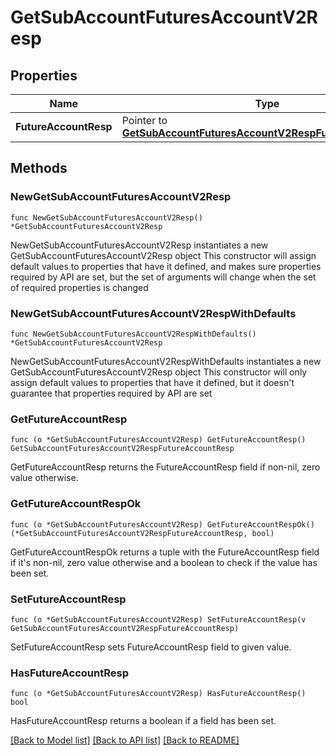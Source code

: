 # GetSubAccountFuturesAccountV2Resp

## Properties

Name | Type | Description | Notes
------------ | ------------- | ------------- | -------------
**FutureAccountResp** | Pointer to [**GetSubAccountFuturesAccountV2RespFutureAccountResp**](GetSubAccountFuturesAccountV2RespFutureAccountResp.md) |  | [optional] 

## Methods

### NewGetSubAccountFuturesAccountV2Resp

`func NewGetSubAccountFuturesAccountV2Resp() *GetSubAccountFuturesAccountV2Resp`

NewGetSubAccountFuturesAccountV2Resp instantiates a new GetSubAccountFuturesAccountV2Resp object
This constructor will assign default values to properties that have it defined,
and makes sure properties required by API are set, but the set of arguments
will change when the set of required properties is changed

### NewGetSubAccountFuturesAccountV2RespWithDefaults

`func NewGetSubAccountFuturesAccountV2RespWithDefaults() *GetSubAccountFuturesAccountV2Resp`

NewGetSubAccountFuturesAccountV2RespWithDefaults instantiates a new GetSubAccountFuturesAccountV2Resp object
This constructor will only assign default values to properties that have it defined,
but it doesn't guarantee that properties required by API are set

### GetFutureAccountResp

`func (o *GetSubAccountFuturesAccountV2Resp) GetFutureAccountResp() GetSubAccountFuturesAccountV2RespFutureAccountResp`

GetFutureAccountResp returns the FutureAccountResp field if non-nil, zero value otherwise.

### GetFutureAccountRespOk

`func (o *GetSubAccountFuturesAccountV2Resp) GetFutureAccountRespOk() (*GetSubAccountFuturesAccountV2RespFutureAccountResp, bool)`

GetFutureAccountRespOk returns a tuple with the FutureAccountResp field if it's non-nil, zero value otherwise
and a boolean to check if the value has been set.

### SetFutureAccountResp

`func (o *GetSubAccountFuturesAccountV2Resp) SetFutureAccountResp(v GetSubAccountFuturesAccountV2RespFutureAccountResp)`

SetFutureAccountResp sets FutureAccountResp field to given value.

### HasFutureAccountResp

`func (o *GetSubAccountFuturesAccountV2Resp) HasFutureAccountResp() bool`

HasFutureAccountResp returns a boolean if a field has been set.


[[Back to Model list]](../README.md#documentation-for-models) [[Back to API list]](../README.md#documentation-for-api-endpoints) [[Back to README]](../README.md)



